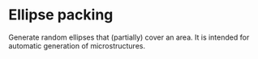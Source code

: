 # Ellipse packing
Generate random ellipses that (partially) cover an area. It is intended for automatic generation of microstructures.
